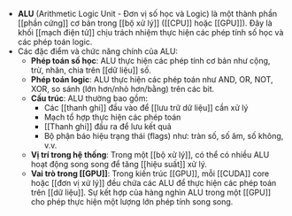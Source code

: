 - **ALU** (Arithmetic Logic Unit - Đơn vị số học và Logic) là một thành phần [[phần cứng]] cơ bản trong [[bộ xử lý]] ([[CPU]] hoặc [[GPU]]). Đây là khối [[mạch điện tử]] chịu trách nhiệm thực hiện các phép tính số học và các phép toán logic.
- Các đặc điểm và chức năng chính của ALU:
    - **Phép toán số học**: ALU thực hiện các phép tính cơ bản như cộng, trừ, nhân, chia trên [[dữ liệu]] số.
    - **Phép toán logic**: ALU thực hiện các phép toán như AND, OR, NOT, XOR, so sánh (lớn hơn/nhỏ hơn/bằng) trên các bit.
    - **Cấu trúc**: ALU thường bao gồm:
       - Các [[thanh ghi]] đầu vào để [[lưu trữ dữ liệu]] cần xử lý
       - Mạch tổ hợp thực hiện các phép toán
       - [[Thanh ghi]] đầu ra để lưu kết quả
       - Bộ phận báo hiệu trạng thái (flags) như: tràn số, số âm, số không, v.v.
    - **Vị trí trong hệ thống**: Trong một [[bộ xử lý]], có thể có nhiều ALU hoạt động song song để tăng [[hiệu suất]] xử lý.
    - **Vai trò trong [[GPU]]**: Trong kiến trúc [[GPU]], mỗi [[CUDA]] core hoặc [[đơn vị xử lý]] đều chứa các ALU để thực hiện các phép toán trên [[dữ liệu]]. Sự kết hợp của hàng nghìn ALU trong một [[GPU]] cho phép thực hiện một lượng lớn phép tính song song.
